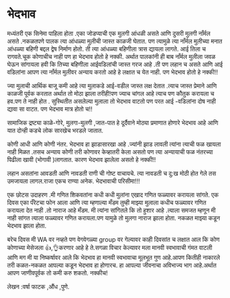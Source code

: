 # भेदभाव

मध्यंतरी एक सिनेमा पाहिला होता .एका जोडप्याची एक  मुलगी आंधळी असते आणि दुसरी मुलगी नाँर्मल असते .नकळतपणे पालक त्या आंधळ्या मुलीची जास्त काळजी घेतात. पण त्यामुळे त्या नाँर्मल मुलीच्या मनात आंधळ्या बहिणी बद्दल द्वेष निर्माण होतो. ती त्या आंधळ्या बहिणीला त्रास द्यायला लागते. आई तिला च रागवते.चूक कोणाचीच नाही पण हा भेदभाव होतो हे नक्की. अर्थात पालकांनी ही बाब  नाँर्मल मुलीला जवळ घेऊन सांगायला हवी कि तिच्या बहिणीला आईवडिलांची जास्त गरज आहे .ती पण लहान च असते आणि आई वडिलांना आपण त्या नाँर्मल मुलीवर अन्याय करतो आहे हे लक्षात च येत नाही. पण भेदभाव होतो हे नक्की!!

ज्या मुलाची आर्थिक बाजू  कमी आहे त्या मुलाकडे आई-वडील जास्त लक्ष देतात .त्याच जास्त प्रेमाने आणि काळजी पूर्वक करतात अर्थात तो मोठा झाला तरीही!पण ज्याच चांगल आहे त्याच पण कौतुक करायला च हव.पण ते नाही होत . सुस्थितीत असलेल्या मुलाला तो भेदभाव वाटतो पण परत आई -वडिलांना दोष नाही द्यावा सा वाटत. पण  भेदभाव मात्र होतो च!!

सामाजिक द्रष्ट्या काळे-गोरे, मुलगा-मुलगी ,जात-पात हे दूर्दैवाने  मोठ्या प्रमाणात होणारे  भेदभाव आहे आणि यात दोन्ही कडचे लोक सारखेच भरडले जातात.

कोणी आधी आणि कोणी नंतर. भेदभाव हा झाडासारखा आहे .ज्यांनी झाड लावली त्यांना त्याची फळ खायला नाही मिळत .तसच अन्याय कोणी तरी कोणावर केव्हातरी केला असतो पण त्या अन्यायाची फळ नंतरच्या पिढीला खावी (भोगावी )लागतात. कारण भेदभाव झालेला असतो हे नक्की!!

लहान असतांना आवडती आणि नावडती राणी ची गोष्ट वाचायचे. त्या नावडती च दु:ख मोठी  होत गेले तस उमजायला लागल.राजा एकच राण्या अनेक. भेदभावाची परिसीमा!!!

एक छोटस उदाहरण .मी गणित शिकवतांना कधी कधी मुलांना एखाद गणित फळ्यावर करायला सांगते. एक दिवस एका पँरेटचा फोन आला आणि त्या म्हणाल्या मँडम तुम्ही माझ्या मुलाला कधीच फळ्यावर गणित करायला देत नाही .तो नाराज आहे मँडम. मी त्यांना सांगितले कि तो  हुशार आहे .त्याला समजत म्हणून मी नाही सांगत त्याला फळ्यावर गणित करायला.पण यामुळे तो मुलगा नाराज झाला होता. नकळत माझ्या कडून भेदभाव झाला होता.

बरेच दिवस मी WA वर नव्हते पण वेगवेगळ्या group वर  गेल्यावर  काही दिवसांत च लक्षात आल कि कोण कोणाच्या मेसेजला 👍,👌करणार आहे हे ते.सगळा विचार केल्यावर मला मानवी  स्वभावाची गंमत वाटली आणि  मग मी या निष्कर्षावर आले कि भेदभाव हा मानवी स्वभावाचा मूलभूत गुण आहे.आपण कितीही नाकारले तरी कळत-नकळत आपल्या कडून भेदभाव हा होणारच. हा आपल्या जीवनाचा अविभाज्य भाग आहे.अर्थात आपण जाणीवपूर्वक तो कमी करु शकतो. नक्कीच!

लेखन :वर्षा फाटक ,औंध ,पुणे.
